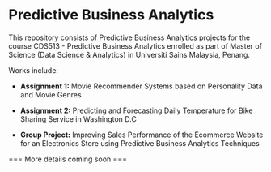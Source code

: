 # Predictive Business Analytics

This repository consists of Predictive Business Analytics projects for the course CDS513 - Predictive Business Analytics enrolled as part of Master of Science (Data Science & Analytics) in Universiti Sains Malaysia, Penang.

Works include:

- **Assignment 1:** Movie Recommender Systems based on Personality Data and Movie Genres

- **Assignment 2:** Predicting and Forecasting Daily Temperature for Bike Sharing Service in Washington D.C

- **Group Project:** Improving Sales Performance of the Ecommerce Website for an Electronics Store using Predictive Business Analytics Techniques

=== More details coming soon ===
